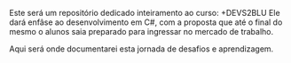 Este será um repositório dedicado inteiramento ao curso:
+DEVS2BLU
Ele dará enfâse ao desenvolvimento em C#, com a proposta que até o final do mesmo
o alunos saia preparado para ingressar no mercado de trabalho.

Aqui será onde documentarei esta jornada de desafios e aprendizagem.
